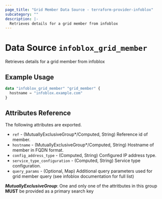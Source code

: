 ```yaml
---
page_title: "Grid Member Data Source - terraform-provider-infoblox"
subcategory: ""
description: |-
  Retrieves details for a grid member from infoblox
---
```


# Data Source `infoblox_grid_member`

Retrieves details for a grid member from infoblox

## Example Usage

```terraform
data "infoblox_grid_member" "grid_member" {
  hostname = "infoblox.example.com"
}
```

## Attributes Reference

The following attributes are exported.

- `ref` -  (MutuallyExclusiveGroup*/Computed, String) Reference id of member.
- `hostname` -  (MutuallyExclusiveGroup*/Computed, String) Hostname of member in FQDN format.
- `config_address_type` - (Computed, String) Configured IP address type.
- `service_type_configuration` -  (Computed, String) Service type configuration.
- `query_params` - (Optional, Map) Additional query parameters used for grid member query (see infoblox documentation for full list)

**_MutuallyExclusiveGroup_**: One and only one of the attritbutes in this group **MUST** be provided as a primary search key